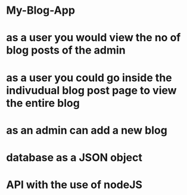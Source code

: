 # My-Blog-App
# as a user you would view the no of blog posts of the admin
# as a user you could go inside the indivudual blog post page to view the entire blog 
# as an admin can add a new blog 
# database as a JSON object 
# API with the use of nodeJS

